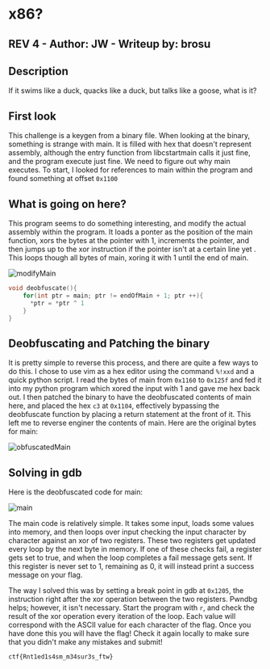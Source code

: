 #  x86? 
## REV 4 - Author: JW - Writeup by: brosu
## Description

If it swims like a duck, quacks like a duck, but talks like a goose, what is it?

## First look

This challenge is a keygen from a binary file. When looking at the binary, something is strange with main. It is filled with hex that doesn't represent assembly, although the entry function from libcstartmain calls it just fine, and the program execute just fine. We need to figure out why main executes. To start, I looked for references to main within the program and found something at offset ``0x1100``

## What is going on here?

This program seems to do something interesting, and modify the actual assembly within the program. It loads a ponter as the position of the main function, xors the bytes at the pointer with 1, increments the pointer, and then jumps up to the xor instruction if the pointer isn't at a certain line yet . This loops though all bytes of main, xoring it with 1 until the end of main.

![modifyMain](https://github.com/brothersw/bxmctf-2023-writeups/assets/59877252/0d249968-aa4f-40f8-9c19-467003b29f8b)

```C
void deobfuscate(){
	for(int ptr = main; ptr != endOfMain + 1; ptr ++){
	  *ptr = *ptr ^ 1
	}
}
```

## Deobfuscating and Patching the binary

It is pretty simple to reverse this process, and there are quite a few ways to do this. I chose to use vim as a hex editor using the command ``%!xxd`` and a quick python script. I read the bytes of main from ``0x1160`` to ``0x125f`` and fed it into my python program which xored the input with 1 and gave me hex back out. I then patched the binary to have the deobfuscated contents of main here, and placed the hex ``c3`` at ``0x1104``, effectively bypassing the deobfuscate function by placing a return statement at the front of it. This left me to reverse enginer the contents of main.
Here are the original bytes for main:

![obfuscatedMain](https://github.com/brothersw/bxmctf-2023-writeups/assets/59877252/906abd38-6457-422e-83c5-11cf983fc42b)

## Solving in gdb

Here is the deobfuscated code for main:

![main](https://github.com/brothersw/bxmctf-2023-writeups/assets/59877252/94a6578a-f0e9-4277-b9c3-37d33c7df63a)

The main code is relatively simple. It takes some input, loads some values into memory, and then loops over input checking the input character by character against an xor of two registers. These two registers get updated every loop by the next byte in memory. If one of these checks fail, a register gets set to true, and when the loop completes a fail message gets sent. If this register is never set to 1, remaining as 0, it will instead print a success message on your flag.

The way I solved this was by setting a break point in gdb at ``0x1205``, the instruction right after the xor operation between the two registers. Pwndbg helps; however, it isn't necessary. Start the program with ``r``, and check the result of the xor operation every iteration of the loop. Each value will correspond with the ASCII value for each character of the flag. Once you have done this you will have the flag! Check it again locally to make sure that you didn't make any mistakes and submit!

``ctf{Rnt1ed1s4sm_m34sur3s_ftw}``
